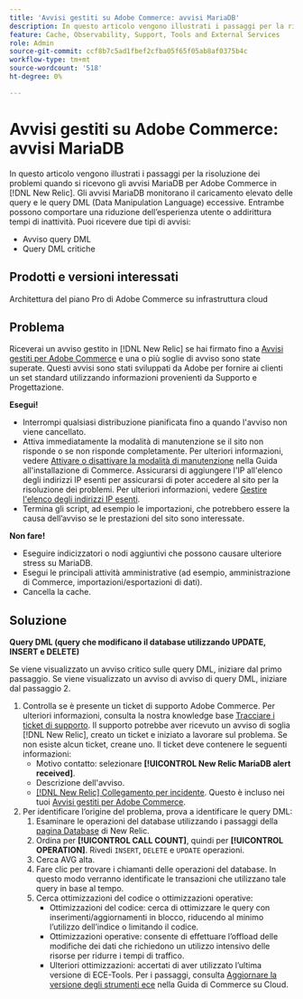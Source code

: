 ```yaml
---
title: 'Avvisi gestiti su Adobe Commerce: avvisi MariaDB'
description: In questo articolo vengono illustrati i passaggi per la risoluzione dei problemi quando si ricevono gli avvisi MariaDB per Adobe Commerce in [!DNL New Relic]. Gli avvisi MariaDB monitorano il caricamento elevato delle query e le query DML (Data Manipulation Language) eccessive. Entrambe possono comportare una riduzione dell’esperienza utente o addirittura tempi di inattività. È possibile ricevere due tipi di avvisi.
feature: Cache, Observability, Support, Tools and External Services
role: Admin
source-git-commit: ccf8b7c5ad1fbef2cfba05f65f05ab8af0375b4c
workflow-type: tm+mt
source-wordcount: '518'
ht-degree: 0%

---
```



# Avvisi gestiti su Adobe Commerce: avvisi MariaDB

In questo articolo vengono illustrati i passaggi per la risoluzione dei problemi quando si ricevono gli avvisi MariaDB per Adobe Commerce in [!DNL New Relic]. Gli avvisi MariaDB monitorano il caricamento elevato delle query e le query DML (Data Manipulation Language) eccessive. Entrambe possono comportare una riduzione dell’esperienza utente o addirittura tempi di inattività. Puoi ricevere due tipi di avvisi:

* Avviso query DML
* Query DML critiche

## Prodotti e versioni interessati

Architettura del piano Pro di Adobe Commerce su infrastruttura cloud

## Problema

Riceverai un avviso gestito in [!DNL New Relic] se hai firmato fino a [Avvisi gestiti per Adobe Commerce](managed-alerts-for-magento-commerce.md) e una o più soglie di avviso sono state superate. Questi avvisi sono stati sviluppati da Adobe per fornire ai clienti un set standard utilizzando informazioni provenienti da Supporto e Progettazione.

**Esegui!**

* Interrompi qualsiasi distribuzione pianificata fino a quando l&#39;avviso non viene cancellato.
* Attiva immediatamente la modalità di manutenzione se il sito non risponde o se non risponde completamente. Per ulteriori informazioni, vedere [Attivare o disattivare la modalità di manutenzione](https://experienceleague.adobe.com/it/docs/commerce-operations/installation-guide/tutorials/maintenance-mode) nella Guida all&#39;installazione di Commerce. Assicurarsi di aggiungere l&#39;IP all&#39;elenco degli indirizzi IP esenti per assicurarsi di poter accedere al sito per la risoluzione dei problemi. Per ulteriori informazioni, vedere [Gestire l&#39;elenco degli indirizzi IP esenti](https://experienceleague.adobe.com/it/docs/commerce-operations/installation-guide/tutorials/maintenance-mode#maintain-the-list-of-exempt-ip-addresses).
* Termina gli script, ad esempio le importazioni, che potrebbero essere la causa dell’avviso se le prestazioni del sito sono interessate.

**Non fare!**

* Eseguire indicizzatori o nodi aggiuntivi che possono causare ulteriore stress su MariaDB.
* Esegui le principali attività amministrative (ad esempio, amministrazione di Commerce, importazioni/esportazioni di dati).
* Cancella la cache.

## Soluzione

**Query DML (query che modificano il database utilizzando UPDATE, INSERT e DELETE)**

Se viene visualizzato un avviso critico sulle query DML, iniziare dal primo passaggio. Se viene visualizzato un avviso di avviso di query DML, iniziare dal passaggio 2.

1. Controlla se è presente un ticket di supporto Adobe Commerce. Per ulteriori informazioni, consulta la nostra knowledge base [Tracciare i ticket di supporto](https://experienceleague.adobe.com/it/docs/commerce-knowledge-base/kb/help-center-guide/magento-help-center-user-guide#track-support-case). Il supporto potrebbe aver ricevuto un avviso di soglia [!DNL New Relic], creato un ticket e iniziato a lavorare sul problema. Se non esiste alcun ticket, creane uno. Il ticket deve contenere le seguenti informazioni:
   * Motivo contatto: selezionare **[!UICONTROL New Relic MariaDB alert received]**.
   * Descrizione dell&#39;avviso.
   * [[!DNL New Relic] Collegamento per incidente](https://docs.newrelic.com/docs/alerts-applied-intelligence/new-relic-alerts/alert-incidents/view-violation-event-details-incidents). Questo è incluso nei tuoi [Avvisi gestiti per Adobe Commerce](managed-alerts-for-magento-commerce.md).
1. Per identificare l’origine del problema, prova a identificare le query DML:
   1. Esaminare le operazioni del database utilizzando i passaggi della [pagina Database](https://docs.newrelic.com/docs/apm/apm-ui-pages/monitoring/databases-page-view-operations-throughput-response-time) di New Relic.
   1. Ordina per **[!UICONTROL CALL COUNT]**, quindi per **[!UICONTROL OPERATION]**. Rivedi `INSERT`, `DELETE` e `UPDATE` operazioni.
   1. Cerca AVG alta.
   1. Fare clic per trovare i chiamanti delle operazioni del database. In questo modo verranno identificate le transazioni che utilizzano tale query in base al tempo.
   1. Cerca ottimizzazioni del codice o ottimizzazioni operative:
      * Ottimizzazioni del codice: cerca di ottimizzare le query con inserimenti/aggiornamenti in blocco, riducendo al minimo l’utilizzo dell’indice o limitando il codice.
      * Ottimizzazioni operative: consente di effettuare l’offload delle modifiche dei dati che richiedono un utilizzo intensivo delle risorse per ridurre i tempi di traffico.
      * Ulteriori ottimizzazioni: accertati di aver utilizzato l’ultima versione di ECE-Tools. Per i passaggi, consulta [Aggiornare la versione degli strumenti ece](https://experienceleague.adobe.com/it/docs/commerce-on-cloud/user-guide/dev-tools/ece-tools/update-package) nella Guida di Commerce su Cloud.
